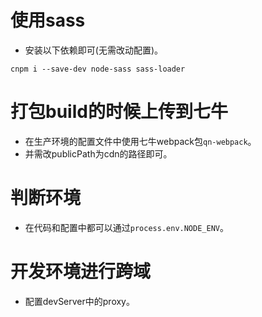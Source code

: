 # 使用sass
* 安装以下依赖即可(无需改动配置)。
```
cnpm i --save-dev node-sass sass-loader
```

# 打包build的时候上传到七牛
* 在生产环境的配置文件中使用七牛webpack包```qn-webpack```。
* 并需改publicPath为cdn的路径即可。

# 判断环境
* 在代码和配置中都可以通过```process.env.NODE_ENV```。

# 开发环境进行跨域
* 配置devServer中的proxy。

